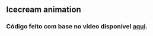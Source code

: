 ## Icecream animation
### Código feito com base no vídeo disponível [aqui](https://youtu.be/wziBSI-8Dng?list=WL).